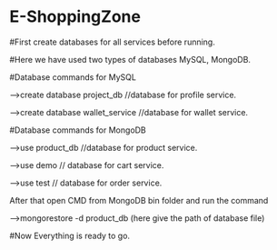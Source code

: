 # E-ShoppingZone


#First create databases for all services before running. 


#Here we have used two types of databases MySQL, MongoDB. 



#Database commands for MySQL 

-->create database  project_db //database for profile service. 

-->create database  wallet_service //database for wallet service. 




#Database commands  for MongoDB

-->use product_db  //database for product service. 

-->use  demo // database for cart service. 

-->use test // database for order service. 



After that open CMD  from MongoDB  bin  folder  and run the command 

-->mongorestore  -d product_db (here  give the path of database file) 





#Now Everything is ready to go. 
